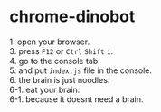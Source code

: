 # chrome-dinobot
1\. open your browser.  
3\. press ``F12`` or ``Ctrl`` ``Shift`` ``i``.  
4\. go to the console tab.  
5\. and put ``index.js`` file  in the console.  
6\. the brain is just noodles.  
6-1\. eat your brain.  
6-1\. because it doesnt need a brain.  
